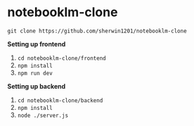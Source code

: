 # notebooklm-clone

`git clone https://github.com/sherwin1201/notebooklm-clone`

__Setting up frontend__
1. `cd notebooklm-clone/frontend`
2. `npm install`
3. `npm run dev`

__Setting up backend__
1. `cd notebooklm-clone/backend`
2. `npm install`
3. `node ./server.js`
